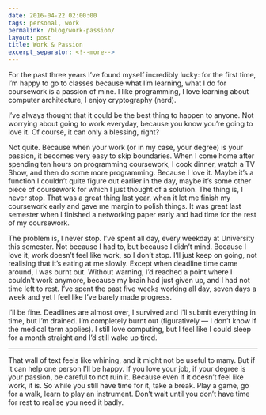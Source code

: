 ```yaml
---
date: 2016-04-22 02:00:00
tags: personal, work
permalink: /blog/work-passion/
layout: post
title: Work & Passion
excerpt_separator: <!--more-->
---
```


For the past three years I’ve found myself incredibly lucky: for the first time, I’m happy to go to classes because what I’m learning, what I do for coursework is a passion of mine. I like programming, I love learning about computer architecture, I enjoy cryptography (nerd).

I’ve always thought that it could be the best thing to happen to anyone. Not worrying about going to work everyday, because you know you’re going to love it. Of course, it can only a blessing, right?

<!--more-->

Not quite. Because when your work (or in my case, your degree) is your passion, it becomes very easy to skip boundaries. When I come home after spending ten hours on programming coursework, I cook dinner, watch a TV Show, and then do some more programming. Because I love it. Maybe it’s a function I couldn’t quite figure out earlier in the day, maybe it’s some other piece of coursework for which I just thought of a solution. The thing is, I never stop. That was a great thing last year, when it let me finish my coursework early and gave me margin to polish things. It was great last semester when I finished a networking paper early and had time for the rest of my coursework.

The problem is, I never stop. I’ve spent all day, every weekday at University this semester. Not because I had to, but because I didn’t mind. Because I love it, work doesn’t feel like work, so I don’t stop. I’ll just keep on going, not realising that it’s eating at me slowly. Except when deadline time came around, I was burnt out. Without warning, I’d reached a point where I couldn’t work anymore, because my brain had just given up, and I had not time left to rest. I’ve spent the past five weeks working all day, seven days a week and yet I feel like I’ve barely made progress.

I’ll be fine. Deadlines are almost over, I survived and I’ll submit everything in time, but I’m drained. I’m completely burnt out (figuratively — I don’t know if the medical term applies). I still love computing, but I feel like I could sleep for a month straight and I’d still wake up tired.

***

That wall of text feels like whining, and it might not be useful to many. But if it can help one person I’ll be happy. If you love your job, if your degree is your passion, be careful to not ruin it. Because even if it doesn’t feel like work, it is. So while you still have time for it, take a break. Play a game, go for a walk, learn to play an instrument. Don’t wait until you don’t have time for rest to realise you need it badly.
